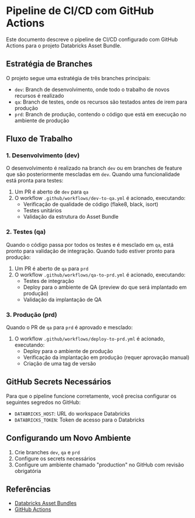 # Pipeline de CI/CD com GitHub Actions

Este documento descreve o pipeline de CI/CD configurado com GitHub Actions para o projeto Databricks Asset Bundle.

## Estratégia de Branches

O projeto segue uma estratégia de três branches principais:

- `dev`: Branch de desenvolvimento, onde todo o trabalho de novos recursos é realizado
- `qa`: Branch de testes, onde os recursos são testados antes de irem para produção
- `prd`: Branch de produção, contendo o código que está em execução no ambiente de produção

## Fluxo de Trabalho

### 1. Desenvolvimento (dev)

O desenvolvimento é realizado na branch `dev` ou em branches de feature que são posteriormente mescladas em `dev`. Quando uma funcionalidade está pronta para testes:

1. Um PR é aberto de `dev` para `qa`
2. O workflow `.github/workflows/dev-to-qa.yml` é acionado, executando:
   - Verificação de qualidade de código (flake8, black, isort)
   - Testes unitários
   - Validação da estrutura do Asset Bundle

### 2. Testes (qa)

Quando o código passa por todos os testes e é mesclado em `qa`, está pronto para validação de integração. Quando tudo estiver pronto para produção:

1. Um PR é aberto de `qa` para `prd`
2. O workflow `.github/workflows/qa-to-prd.yml` é acionado, executando:
   - Testes de integração
   - Deploy para o ambiente de QA (preview do que será implantado em produção)
   - Validação da implantação de QA

### 3. Produção (prd)

Quando o PR de `qa` para `prd` é aprovado e mesclado:

1. O workflow `.github/workflows/deploy-to-prd.yml` é acionado, executando:
   - Deploy para o ambiente de produção
   - Verificação da implantação em produção (requer aprovação manual)
   - Criação de uma tag de versão

## GitHub Secrets Necessários

Para que o pipeline funcione corretamente, você precisa configurar os seguintes segredos no GitHub:

- `DATABRICKS_HOST`: URL do workspace Databricks
- `DATABRICKS_TOKEN`: Token de acesso para o Databricks

## Configurando um Novo Ambiente

1. Crie branches `dev`, `qa` e `prd`
2. Configure os secrets necessários
3. Configure um ambiente chamado "production" no GitHub com revisão obrigatória

## Referências

- [Databricks Asset Bundles](https://docs.databricks.com/dev-tools/bundles/index.html)
- [GitHub Actions](https://docs.github.com/en/actions) 
